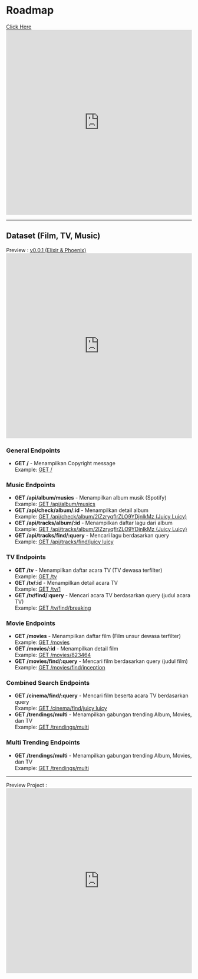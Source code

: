 <h1>Roadmap</h1>
<a href="https://collegeid.github.io/rythym_markmap/">  Click Here</a>
<iframe src="https://collegeid.github.io/rythym_markmap/" style="width:100%; height:500px; border:none;"></iframe>

<hr>


<h2>Dataset (Film, TV, Music)</h2>
Preview : <a href="https://rhytym.gigalixirapp.com">v0.0.1 (Elixir & Phoenix)</a>
<iframe src="https://collegeid.github.io/rythym_markmap/" style="width:100%; height:500px; border:none;"></iframe>

<h3>General Endpoints</h3>
<ul>
  <li>
    <strong>GET /</strong> - Menampilkan Copyright message
    <br>Example: <a href="https://rhytym.gigalixirapp.com/">GET /</a>
  </li>
</ul>

<h3>Music Endpoints</h3>
<ul>
  <li>
    <strong>GET /api/album/musics</strong> - Menampilkan album musik (Spotify)
    <br>Example: <a href="https://rhytym.gigalixirapp.com/album/musics">GET /api/album/musics</a>
  </li>
  <li>
    <strong>GET /api/check/album/:id</strong> - Menampilkan detail album
    <br>Example: <a href="https://rhytym.gigalixirapp.com/check/album/2lZzryqflrZLO9YDjnlkMz">GET /api/check/album/2lZzryqflrZLO9YDjnlkMz (Juicy Luicy)</a>
  </li>
  <li>
    <strong>GET /api/tracks/album/:id</strong> - Menampilkan daftar lagu dari album
    <br>Example: <a href="https://rhytym.gigalixirapp.com/tracks/album/2lZzryqflrZLO9YDjnlkMz">GET /api/tracks/album/2lZzryqflrZLO9YDjnlkMz (Juicy Luicy)</a>
  </li>
  <li>
    <strong>GET /api/tracks/find/:query</strong> - Mencari lagu berdasarkan query
    <br>Example: <a href="https://rhytym.gigalixirapp.com/tracks/find/juicy luicy">GET /api/tracks/find/juicy luicy</a>
  </li>
</ul>

<h3>TV Endpoints</h3>
<ul>
  <li>
    <strong>GET /tv</strong> - Menampilkan daftar acara TV (TV dewasa terfilter)
    <br>Example: <a href="https://rhytym.gigalixirapp.com/tv">GET /tv</a>
  </li>
  <li>
    <strong>GET /tv/:id</strong> - Menampilkan detail acara TV
    <br>Example: <a href="https://rhytym.gigalixirapp.com/tv/1">GET /tv/1</a>
  </li>
  <li>
    <strong>GET /tv/find/:query</strong> - Mencari acara TV berdasarkan query (judul acara TV)
    <br>Example: <a href="https://rhytym.gigalixirapp.com/tv/find/breaking">GET /tv/find/breaking</a>
  </li>
</ul>

<h3>Movie Endpoints</h3>
<ul>
  <li>
    <strong>GET /movies</strong> - Menampilkan daftar film (Film unsur dewasa terfilter)
    <br>Example: <a href="https://rhytym.gigalixirapp.com/movies">GET /movies</a>
  </li>
  <li>
    <strong>GET /movies/:id</strong> - Menampilkan detail film
    <br>Example: <a href="https://rhytym.gigalixirapp.com/movies/823464">GET /movies/823464</a>
  </li>
  <li>
    <strong>GET /movies/find/:query</strong> - Mencari film berdasarkan query (judul film)
    <br>Example: <a href="https://rhytym.gigalixirapp.com/movies/find/inception">GET /movies/find/inception</a>
  </li>
</ul>

<h3>Combined Search Endpoints</h3>
<ul>
  <li>
    <strong>GET /cinema/find/:query</strong> - Mencari film beserta acara TV  berdasarkan query
    <br>Example: <a href="https://rhytym.gigalixirapp.com/cinema/find/juicy luicy">GET /cinema/find/juicy luicy</a>
  </li>
  <li>
    <strong>GET /trendings/multi</strong> - Menampilkan gabungan trending Album, Movies, dan TV
    <br>Example: <a href="https://rhytym.gigalixirapp.com/trendings/multi">GET /trendings/multi</a>
  </li>
</ul>

<h3>Multi Trending Endpoints</h3>
<ul>
  <li>
    <strong>GET /trendings/multi</strong> - Menampilkan gabungan trending Album, Movies, dan TV
    <br>Example: <a href="https://rhytym.gigalixirapp.com/trendings/multi">GET /trendings/multi</a>
  </li>
</ul>

<hr>

Preview Project : <iframe src="https://collegeid.github.io/ryhthym" style="width:100%; height:500px; border:none;"></iframe>
